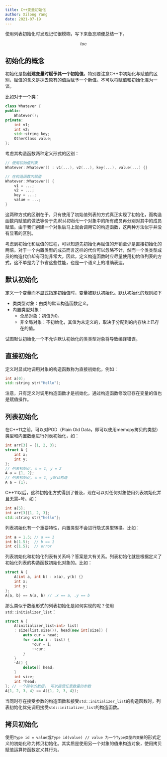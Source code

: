 ```yaml
---
title: C++变量初始化
author: Xilong Yang
date: 2021-07-19 
---
```


<div class="abstract">


使用列表初始化时发现记忆很模糊，写下来备忘顺便总结一下。

</div>

$$toc$$

## 初始化的概念

初始化是指**创建变量时赋予其一个初始值**。特别要注意C++中初始化与赋值的区别，赋值的含义是抹去原有的值后赋予一个新值。不可以将赋值和初始化混为一谈。

比如对于一个类：

```cpp
class Whatever {
public:
    Whatever();
private:
    int v1;
    int v2;
    std::string key;
    OtherClass value;
};
```

考虑其构造函数两种定义形式的区别：

```cpp
// 使用初始值列表
Whatever::Whatever() : v1(...), v2(...), key(...), value(...) {}

// 在构造函数内赋值
Whatever::Whatever() {
    v1 = ...;
    v2 = ...;
    key = ...;
    value = ...;
}
```

这两种方式的区别在于，只有使用了初始值列表的方式真正实现了初始化，而构造函数内赋值的做法等价于先*默认初始化*一个对象中的所有成员再分别对其中的成员赋值。由于我们创建一个对象后马上就会调用它的构造函数，这两种方法似乎并没有显著的区别。

考虑到初始化和赋值的过程，可以知道先初始化再赋值的开销至少是直接初始化的两倍。对于一个内置类型的成员而言这样的代价可以忽略不计，然而一个类类型成员的构造代价却有可能非常大。因此，定义构造函数时应尽量使用初始值列表的方式，这不单是为了节省这些性能，也是一个语义上的准确表达。

## 默认初始化

定义一个变量而不显式指定初始值时，变量被默认初始化。默认初始化的规则如下

* 类类型对象：由类的默认构造函数定义。
* 内置类型对象：
  * 全局对象：初值为0。
  * 非全局对象：不初始化，其值为未定义的，取决于分配到的内存块上已存在的值。

试图默认初始化一个不允许默认初始化的类类型对象将导致编译错误。

## 直接初始化

定义时显式地调用对象的构造函数称为直接初始化，例如：

```cpp
int a(0);
std::string str("Hello");
```

注意，只有定义时调用构造函数才是初始化，通过构造函数修改已存在变量的值也是赋值操作。

## 列表初始化

在C++11之前，可以对POD（Plain Old Data，即可以使用memcpy拷贝的类型）类型和内置数组进行列表初始化，如：

```cpp
int arr[3] = {1, 2, 3};
struct A {
    int x;
    int y;
};
// 列表初始化, x = 1, y = 2
A a = {1, 2};
// 列表初始化, x = 1, y默认构造
A a = {1};
```

C++11以后，这种初始化方式得到了普及，现在可以对任何对象使用列表初始化并且无需`=`号。如：

```cpp
int a{5};
int arr[3]{1, 2, 3};
std::string str{"hello"};
```

列表初始化有一个重要特性，内置类型不会进行隐式类型转换。比如：

```cpp
int a = 1.5; // a == 1
int b(1.5);  // b == 1
int c{1.5};  // error
```

列表初始化和初始化列表有关系吗？答案是大有关系。列表初始化就是根据定义了初始化列表的构造函数初始化对象的。比如：

```cpp
struct A {
    A(int a, int b) : x(a), y(b) {}
    int x;
    int y;
};
A{a, b} == A(a, b) // .x == a, .y == b
```

那么类似于数组形式的列表初始化是如何实现的呢？使用`std::initializer_list`：

```cpp
struct A {
    A(initializer_list<int> list) 
    : size(list.size()), head(new int[size]) {
        auto cur = head;
        for (auto i : list) {
            *cur = i;
            ++cur;
        }
    }
    ~A() {
        delete[] head;
    }
    int size;
    int *head;
}; // 一个简单的数组， 可以接受任意数量的参数
A{1, 2, 3, 4} == A({1, 2, 3, 4});
```

当同时存在接受参数的构造函数和接受`std::initializer_list`的构造函数时，列表初始化优先调用接受`std::initializer_list`的构造函数。

## 拷贝初始化

使用`Type id = value`或`Type id(value) // value 为一个Type类型的变量`的形式定义的初始化称为拷贝初始化。其实质是使用另一个对象的值来构造对象，使用拷贝赋值运算符函数定义其行为。

